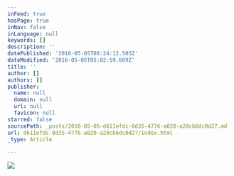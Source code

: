 ```yaml
---
inFeed: true
hasPage: true
inNav: false
inLanguage: null
keywords: []
description: ''
datePublished: '2016-05-05T08:24:12.503Z'
dateModified: '2016-05-05T05:02:59.609Z'
title: ''
author: []
authors: []
publisher:
  name: null
  domain: null
  url: null
  favicon: null
starred: false
sourcePath: _posts/2016-05-05-d611efdc-8d35-4776-a020-a20cb6dc0d27.md
url: d611efdc-8d35-4776-a020-a20cb6dc0d27/index.html
_type: Article

---
```

![](https://the-grid-user-content.s3-us-west-2.amazonaws.com/0f86d31f-4a6b-447c-969a-c5e92afc8fb5.jpg)